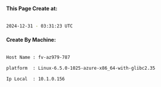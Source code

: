 
   
#### This Page Create at:

```bash

2024-12-31 - 03:31:23 UTC

```

#### Create By Machine:

```bash

Host Name : fv-az979-787

platform  : Linux-6.5.0-1025-azure-x86_64-with-glibc2.35

Ip Local  : 10.1.0.156

```

